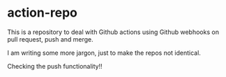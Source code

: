 # action-repo


This is a repository to deal with Github actions using Github webhooks on pull request, push and merge.

I am writing some more jargon, just to make the repos not identical. 

Checking the push functionality!!
